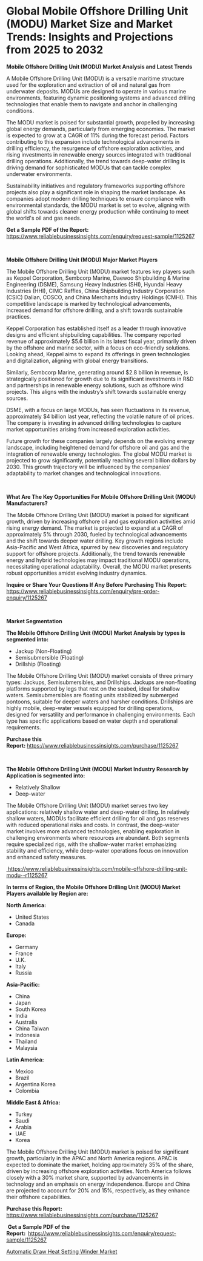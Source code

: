 <p><h1>Global Mobile Offshore Drilling Unit (MODU) Market Size and Market Trends: Insights and Projections from 2025 to 2032</h1></p><p><strong>Mobile Offshore Drilling Unit (MODU) Market Analysis and Latest Trends</strong></p>
<p><p>A Mobile Offshore Drilling Unit (MODU) is a versatile maritime structure used for the exploration and extraction of oil and natural gas from underwater deposits. MODUs are designed to operate in various marine environments, featuring dynamic positioning systems and advanced drilling technologies that enable them to navigate and anchor in challenging conditions.</p><p>The MODU market is poised for substantial growth, propelled by increasing global energy demands, particularly from emerging economies. The market is expected to grow at a CAGR of 11% during the forecast period. Factors contributing to this expansion include technological advancements in drilling efficiency, the resurgence of offshore exploration activities, and rising investments in renewable energy sources integrated with traditional drilling operations. Additionally, the trend towards deep-water drilling is driving demand for sophisticated MODUs that can tackle complex underwater environments.</p><p>Sustainability initiatives and regulatory frameworks supporting offshore projects also play a significant role in shaping the market landscape. As companies adopt modern drilling techniques to ensure compliance with environmental standards, the MODU market is set to evolve, aligning with global shifts towards cleaner energy production while continuing to meet the world's oil and gas needs.</p></p>
<p><strong>Get a Sample PDF of the Report:&nbsp;</strong> <a href="https://www.reliablebusinessinsights.com/enquiry/request-sample/1125267?utm_campaign=2716&utm_medium=2&utm_source=Github&utm_content=ia&utm_term=24022025&utm_id=mobile-offshore-drilling-unit-modu">https://www.reliablebusinessinsights.com/enquiry/request-sample/1125267</a></p>
<p>&nbsp;</p>
<p><strong>Mobile Offshore Drilling Unit (MODU) Major Market Players</strong></p>
<p><p>The Mobile Offshore Drilling Unit (MODU) market features key players such as Keppel Corporation, Sembcorp Marine, Daewoo Shipbuilding & Marine Engineering (DSME), Samsung Heavy Industries (SHI), Hyundai Heavy Industries (HHI), CIMC Raffles, China Shipbuilding Industry Corporation (CSIC) Dalian, COSCO, and China Merchants Industry Holdings (CMHI). This competitive landscape is marked by technological advancements, increased demand for offshore drilling, and a shift towards sustainable practices.</p><p>Keppel Corporation has established itself as a leader through innovative designs and efficient shipbuilding capabilities. The company reported revenue of approximately $5.6 billion in its latest fiscal year, primarily driven by the offshore and marine sector, with a focus on eco-friendly solutions. Looking ahead, Keppel aims to expand its offerings in green technologies and digitalization, aligning with global energy transitions.</p><p>Similarly, Sembcorp Marine, generating around $2.8 billion in revenue, is strategically positioned for growth due to its significant investments in R&D and partnerships in renewable energy solutions, such as offshore wind projects. This aligns with the industry’s shift towards sustainable energy sources.</p><p>DSME, with a focus on large MODUs, has seen fluctuations in its revenue, approximately $4 billion last year, reflecting the volatile nature of oil prices. The company is investing in advanced drilling technologies to capture market opportunities arising from increased exploration activities.</p><p>Future growth for these companies largely depends on the evolving energy landscape, including heightened demand for offshore oil and gas and the integration of renewable energy technologies. The global MODU market is projected to grow significantly, potentially reaching several billion dollars by 2030. This growth trajectory will be influenced by the companies’ adaptability to market changes and technological innovations.</p></p>
<p>&nbsp;</p>
<p><strong>What Are The Key Opportunities For Mobile Offshore Drilling Unit (MODU) Manufacturers?</strong></p>
<p><p>The Mobile Offshore Drilling Unit (MODU) market is poised for significant growth, driven by increasing offshore oil and gas exploration activities amid rising energy demand. The market is projected to expand at a CAGR of approximately 5% through 2030, fueled by technological advancements and the shift towards deeper water drilling. Key growth regions include Asia-Pacific and West Africa, spurred by new discoveries and regulatory support for offshore projects. Additionally, the trend towards renewable energy and hybrid technologies may impact traditional MODU operations, necessitating operational adaptability. Overall, the MODU market presents robust opportunities amidst evolving industry dynamics.</p></p>
<p><strong>Inquire or Share Your Questions If Any Before Purchasing This Report:</strong> <a href="https://www.reliablebusinessinsights.com/enquiry/pre-order-enquiry/1125267?utm_campaign=2716&utm_medium=2&utm_source=Github&utm_content=ia&utm_term=24022025&utm_id=mobile-offshore-drilling-unit-modu">https://www.reliablebusinessinsights.com/enquiry/pre-order-enquiry/1125267</a></p>
<p>&nbsp;</p>
<p><strong>Market Segmentation</strong></p>
<p><strong>The Mobile Offshore Drilling Unit (MODU) Market Analysis by types is segmented into:</strong></p>
<p><ul><li>Jackup (Non-Floating)</li><li>Semisubmersible (Floating)</li><li>Drillship (Floating)</li></ul></p>
<p><p>The Mobile Offshore Drilling Unit (MODU) market consists of three primary types: Jackups, Semisubmersibles, and Drillships. Jackups are non-floating platforms supported by legs that rest on the seabed, ideal for shallow waters. Semisubmersibles are floating units stabilized by submerged pontoons, suitable for deeper waters and harsher conditions. Drillships are highly mobile, deep-water vessels equipped for drilling operations, designed for versatility and performance in challenging environments. Each type has specific applications based on water depth and operational requirements.</p></p>
<p><strong>Purchase this Report:&nbsp;</strong><a href="https://www.reliablebusinessinsights.com/purchase/1125267?utm_campaign=2716&utm_medium=2&utm_source=Github&utm_content=ia&utm_term=24022025&utm_id=mobile-offshore-drilling-unit-modu">https://www.reliablebusinessinsights.com/purchase/1125267</a></p>
<p>&nbsp;</p>
<p><strong>The Mobile Offshore Drilling Unit (MODU) Market Industry Research by Application is segmented into:</strong></p>
<p><ul><li>Relatively Shallow</li><li>Deep-water</li></ul></p>
<p><p>The Mobile Offshore Drilling Unit (MODU) market serves two key applications: relatively shallow water and deep-water drilling. In relatively shallow waters, MODUs facilitate efficient drilling for oil and gas reserves with reduced operational risks and costs. In contrast, the deep-water market involves more advanced technologies, enabling exploration in challenging environments where resources are abundant. Both segments require specialized rigs, with the shallow-water market emphasizing stability and efficiency, while deep-water operations focus on innovation and enhanced safety measures.</p></p>
<p><a href="https://www.reliablebusinessinsights.com/mobile-offshore-drilling-unit-modu--r1125267?utm_campaign=2716&utm_medium=2&utm_source=Github&utm_content=ia&utm_term=24022025&utm_id=mobile-offshore-drilling-unit-modu">&nbsp;https://www.reliablebusinessinsights.com/mobile-offshore-drilling-unit-modu--r1125267</a></p>
<p><strong>In terms of Region, the Mobile Offshore Drilling Unit (MODU) Market Players available by Region are:</strong></p>
<p>
    <p> <strong> North America: </strong>
        <ul>
            <li>United States</li>
            <li>Canada</li>
        </ul>
        </p> 
    <p> <strong> Europe: </strong>
        <ul>
            <li>Germany</li>
            <li>France</li>
            <li>U.K.</li>
            <li>Italy</li>
            <li>Russia</li>
        </ul>
        </p> 
    <p> <strong> Asia-Pacific: </strong>
        <ul>
            <li>China</li>
            <li>Japan</li>
            <li>South Korea</li>
            <li>India</li>
            <li>Australia</li>
            <li>China Taiwan</li>
            <li>Indonesia</li>
            <li>Thailand</li>
            <li>Malaysia</li>
        </ul>
        </p> 
    <p> <strong> Latin America: </strong>
        <ul>
            <li>Mexico</li>
            <li>Brazil</li>
            <li>Argentina Korea</li>
            <li>Colombia</li>
        </ul>
        </p> 
    <p> <strong> Middle East & Africa: </strong>
        <ul>
            <li>Turkey</li>
            <li>Saudi</li>
            <li>Arabia</li>
            <li>UAE</li>
            <li>Korea</li>
        </ul>
    </p>
    </p>
<p><p>The Mobile Offshore Drilling Unit (MODU) market is poised for significant growth, particularly in the APAC and North America regions. APAC is expected to dominate the market, holding approximately 35% of the share, driven by increasing offshore exploration activities. North America follows closely with a 30% market share, supported by advancements in technology and an emphasis on energy independence. Europe and China are projected to account for 20% and 15%, respectively, as they enhance their offshore capabilities.</p></p>
<p><strong>Purchase this Report: </strong><a href="https://www.reliablebusinessinsights.com/purchase/1125267?utm_campaign=2716&utm_medium=2&utm_source=Github&utm_content=ia&utm_term=24022025&utm_id=mobile-offshore-drilling-unit-modu">https://www.reliablebusinessinsights.com/purchase/1125267</a></p>
<p>&nbsp;<strong>Get a Sample PDF of the Report:&nbsp;&nbsp;</strong><a href="https://www.reliablebusinessinsights.com/enquiry/request-sample/1125267?utm_campaign=2716&utm_medium=2&utm_source=Github&utm_content=ia&utm_term=24022025&utm_id=mobile-offshore-drilling-unit-modu">https://www.reliablebusinessinsights.com/enquiry/request-sample/1125267</a></p>
<p><strong></strong></p>
<p><p><a href="https://github.com/saroarmaicky/Market-Research-Report-List-1/blob/main/automatic-draw-heat-setting-winder-market.md?utm_campaign=2716&utm_medium=2&utm_source=Github&utm_content=ia&utm_term=24022025&utm_id=mobile-offshore-drilling-unit-modu">Automatic Draw Heat Setting Winder Market</a></p></p>